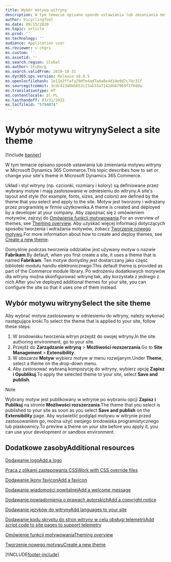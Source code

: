 ```yaml
---
title: Wybór motywu witryny
description: W tym temacie opisano sposób ustawiania lub zmieniania motywu witryny w Microsoft Dynamics 365 Commerce.
author: bicyclingfool
ms.date: 09/15/2020
ms.topic: article
ms.prod: ''
ms.technology: ''
audience: Application user
ms.reviewer: v-chgri
ms.custom: ''
ms.assetid: ''
ms.search.region: Global
ms.author: StuHarg
ms.search.validFrom: 2019-10-31
ms.dyn365.ops.version: Release 10.0.5
ms.openlocfilehash: 1e11e2ffafa29dfe4ad7a4a8e4d14e9d7c74c31f
ms.sourcegitcommit: 3cdc42346bb653c13ab33a7142dbb7969f1f6dda
ms.translationtype: HT
ms.contentlocale: pl-PL
ms.lasthandoff: 03/31/2021
ms.locfileid: "5794074"
---
```

# <a name="select-a-site-theme"></a><span data-ttu-id="80e18-103">Wybór motywu witryny</span><span class="sxs-lookup"><span data-stu-id="80e18-103">Select a site theme</span></span>

[!include [banner](includes/banner.md)]

<span data-ttu-id="80e18-104">W tym temacie opisano sposób ustawiania lub zmieniania motywu witryny w Microsoft Dynamics 365 Commerce.</span><span class="sxs-lookup"><span data-stu-id="80e18-104">This topic describes how to set or change your site's theme in Microsoft Dynamics 365 Commerce.</span></span>

<span data-ttu-id="80e18-105">Układ i styl witryny (np. czcionki, rozmiary i kolory) są definiowane przez wybrany motyw i mają zastosowanie w odniesieniu do witryny.</span><span class="sxs-lookup"><span data-stu-id="80e18-105">A site's layout and style (for example, fonts, sizes, and colors) are defined by the theme that you select and apply to the site.</span></span> <span data-ttu-id="80e18-106">Motyw jest tworzony i wdrażany przez programistę w firmie użytkownika.</span><span class="sxs-lookup"><span data-stu-id="80e18-106">A theme is created and deployed by a developer at your company.</span></span> <span data-ttu-id="80e18-107">Aby zapoznać się z omówieniem motywów, zajrzyj do [Omówienie funkcji motywowania](e-commerce-extensibility/theming.md).</span><span class="sxs-lookup"><span data-stu-id="80e18-107">For an overview of themes, see [Theming overview](e-commerce-extensibility/theming.md).</span></span> <span data-ttu-id="80e18-108">Aby uzyskać więcej informacji dotyczących sposobu tworzenia i wdrażania motywów, zobacz [Tworzenie nowego motywu](e-commerce-extensibility/create-theme.md).</span><span class="sxs-lookup"><span data-stu-id="80e18-108">For more information about how to create and deploy themes, see [Create a new theme](e-commerce-extensibility/create-theme.md).</span></span>

<span data-ttu-id="80e18-109">Domyślnie podczas tworzenia oddziałów jest używany motyw o nazwie **Fabrikam**.</span><span class="sxs-lookup"><span data-stu-id="80e18-109">By default, when you first create a site, it uses a theme that is named **Fabrikam**.</span></span> <span data-ttu-id="80e18-110">Ten motyw domyślny jest dostarczany jako część biblioteki modułu handlu elektronicznego.</span><span class="sxs-lookup"><span data-stu-id="80e18-110">This default theme is provided as part of the Commerce module library.</span></span> <span data-ttu-id="80e18-111">Po wdrożeniu dodatkowych motywów dla witryny można skonfigurować witrynę tak, aby korzystała z jednego z nich.</span><span class="sxs-lookup"><span data-stu-id="80e18-111">After you've deployed additional themes for your site, you can configure the site so that it uses one of them instead.</span></span>

## <a name="select-the-site-theme"></a><span data-ttu-id="80e18-112">Wybór motywu witryny</span><span class="sxs-lookup"><span data-stu-id="80e18-112">Select the site theme</span></span>

<span data-ttu-id="80e18-113">Aby wybrać motyw zastosowany w odniesieniu do witryny, należy wykonać następujące kroki.</span><span class="sxs-lookup"><span data-stu-id="80e18-113">To select the theme that is applied to your site, follow these steps.</span></span>

1. <span data-ttu-id="80e18-114">W środowisku tworzenia witryn przejdź do swojej witryny.</span><span class="sxs-lookup"><span data-stu-id="80e18-114">In the site authoring environment, go to your site.</span></span>
1. <span data-ttu-id="80e18-115">Przejdź do **Zarządzanie witryną** \> **Możliwości rozszerzania**.</span><span class="sxs-lookup"><span data-stu-id="80e18-115">Go to **Site Management** \> **Extensibility**.</span></span>
1. <span data-ttu-id="80e18-116">W obszarze **Motyw** wybierz motyw w menu rozwijanym.</span><span class="sxs-lookup"><span data-stu-id="80e18-116">Under **Theme**, select a theme on the drop-down menu.</span></span>
1. <span data-ttu-id="80e18-117">Aby zastosować wybraną kompozycję do witryny, wybierz opcję **Zapisz i Opublikuj**.</span><span class="sxs-lookup"><span data-stu-id="80e18-117">To apply the selected theme to your site, select **Save and publish**.</span></span>

> [!NOTE]
> <span data-ttu-id="80e18-118">Wybrany motyw jest publikowany w witrynie po wybraniu opcji **Zapisz i Publikuj** na stronie **Możliwości rozszerzania**.</span><span class="sxs-lookup"><span data-stu-id="80e18-118">The theme that you select is published to your site as soon as you select **Save and publish** on the **Extensibility** page.</span></span> <span data-ttu-id="80e18-119">Aby wyświetlić podgląd motywu w witrynie przed zastosowaniem go, można użyć swojego środowiska programistycznego lub piaskownicy.</span><span class="sxs-lookup"><span data-stu-id="80e18-119">To preview a theme on your site before you apply it, you can use your development or sandbox environment.</span></span>

## <a name="additional-resources"></a><span data-ttu-id="80e18-120">Dodatkowe zasoby</span><span class="sxs-lookup"><span data-stu-id="80e18-120">Additional resources</span></span>

[<span data-ttu-id="80e18-121">Dodawanie logo</span><span class="sxs-lookup"><span data-stu-id="80e18-121">Add a logo</span></span>](add-logo.md)

[<span data-ttu-id="80e18-122">Praca z plikami zastępowania CSS</span><span class="sxs-lookup"><span data-stu-id="80e18-122">Work with CSS override files</span></span>](css-override-files.md)

[<span data-ttu-id="80e18-123">Dodawanie ikony favicon</span><span class="sxs-lookup"><span data-stu-id="80e18-123">Add a favicon</span></span>](add-favicon.md)

[<span data-ttu-id="80e18-124">Dodawanie wiadomości powitalnej</span><span class="sxs-lookup"><span data-stu-id="80e18-124">Add a welcome message</span></span>](add-welcome-message.md)

[<span data-ttu-id="80e18-125">Dodawanie powiadomienia o prawach autorskich</span><span class="sxs-lookup"><span data-stu-id="80e18-125">Add a copyright notice</span></span>](add-copyright-notice.md)

[<span data-ttu-id="80e18-126">Dodawanie języków do witryny</span><span class="sxs-lookup"><span data-stu-id="80e18-126">Add languages to your site</span></span>](add-languages-to-site.md)

[<span data-ttu-id="80e18-127">Dodawanie kodu skryptu do stron witryny w celu obsługi telemetrii</span><span class="sxs-lookup"><span data-stu-id="80e18-127">Add script code to site pages to support telemetry</span></span>](add-telemetry.md)

[<span data-ttu-id="80e18-128">Omówienie funkcji motywowania</span><span class="sxs-lookup"><span data-stu-id="80e18-128">Theming overview</span></span>](e-commerce-extensibility/theming.md)

[<span data-ttu-id="80e18-129">Tworzenie nowego motywu</span><span class="sxs-lookup"><span data-stu-id="80e18-129">Create a new theme</span></span>](e-commerce-extensibility/create-theme.md)



[!INCLUDE[footer-include](../includes/footer-banner.md)]
